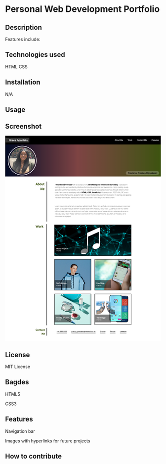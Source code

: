 # Personal Web Development Portfolio

## Description

Features include:

## Technologies used

HTML
CSS

## Installation

N/A

## Usage

## Screenshot

![alt text](./images/1700942780256.png)

## License

MIT License

## Bagdes

HTML5

CSS3

## Features

Navigation bar

Images with hyperlinks for future projects

## How to contribute

